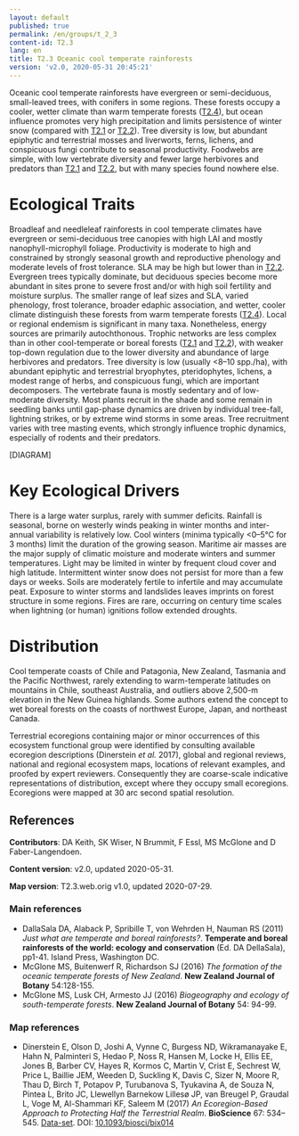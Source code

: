 ```yaml
---
layout: default
published: true
permalink: /en/groups/t_2_3
content-id: T2.3
lang: en
title: T2.3 Oceanic cool temperate rainforests
version: 'v2.0, 2020-05-31 20:45:21'
---
```


Oceanic cool temperate rainforests have evergreen or semi-deciduous, small-leaved trees, with conifers in some regions. These forests occupy a cooler, wetter climate than warm temperate forests ([T2.4](/explore/groups/T2.4)), but ocean influence promotes very high precipitation and limits persistence of winter snow (compared with [T2.1](/explore/groups/T2.1) or [T2.2](/explore/groups/T2.2)). Tree diversity is low, but abundant epiphytic and terrestrial mosses and liverworts, ferns, lichens, and conspicuous fungi contribute to seasonal productivity. Foodwebs are simple, with low vertebrate diversity and fewer large herbivores and predators than [T2.1](/explore/groups/T2.1) and [T2.2](/explore/groups/T2.2), but with many species found nowhere else.

# Ecological Traits
 
Broadleaf and needleleaf rainforests in cool temperate climates have evergreen or semi-deciduous tree canopies with high LAI and mostly nanophyll-microphyll foliage. Productivity is moderate to high and constrained by strongly seasonal growth and reproductive phenology and moderate levels of frost tolerance. SLA may be high but lower than in [T2.2](/explore/groups/T2.2). Evergreen trees typically dominate, but deciduous species become more abundant in sites prone to severe frost and/or with high soil fertility and moisture surplus. The smaller range of leaf sizes and SLA, varied phenology, frost tolerance, broader edaphic association, and wetter, cooler climate distinguish these forests from warm temperate forests ([T2.4](/explore/groups/T2.4)). Local or regional endemism is significant in many taxa. Nonetheless, energy sources are primarily autochthonous. Trophic networks are less complex than in other cool-temperate or boreal forests ([T2.1](/explore/groups/T2.1) and [T2.2](/explore/groups/T2.2)), with weaker top-down regulation due to the lower diversity and abundance of large herbivores and predators. Tree diversity is low (usually <8–10 spp./ha), with abundant epiphytic and terrestrial bryophytes, pteridophytes, lichens, a modest range of herbs, and conspicuous fungi, which are important decomposers. The vertebrate fauna is mostly sedentary and of low-moderate diversity. Most plants recruit in the shade and some remain in seedling banks until gap-phase dynamics are driven by individual tree-fall, lightning strikes, or by extreme wind storms in some areas. Tree recruitment varies with tree masting events, which strongly influence trophic dynamics, especially of rodents and their predators.

[DIAGRAM]

# Key Ecological Drivers
 
There is a large water surplus, rarely with summer deficits. Rainfall is seasonal, borne on westerly winds peaking in winter months and inter-annual variability is relatively low. Cool winters (minima typically <0–5°C for 3 months) limit the duration of the growing season. Maritime air masses are the major supply of climatic moisture and moderate winters and summer temperatures. Light may be limited in winter by frequent cloud cover and high latitude. Intermittent winter snow does not persist for more than a few days or weeks. Soils are moderately fertile to infertile and may accumulate peat. Exposure to winter storms and landslides leaves imprints on forest structure in some regions. Fires are rare, occurring on century time scales when lightning (or human) ignitions follow extended droughts.
 
# Distribution
 
Cool temperate coasts of Chile and Patagonia, New Zealand, Tasmania and the Pacific Northwest, rarely extending to warm-temperate latitudes on mountains in Chile, southeast Australia, and outliers above 2,500-m elevation in the New Guinea highlands. Some authors extend the concept to wet boreal forests on the coasts of northwest Europe, Japan, and northeast Canada.

Terrestrial ecoregions containing major or minor occurrences of this ecosystem functional group were identified by consulting available ecoregion descriptions (Dinerstein _et al._ 2017), global and regional reviews, national and regional ecosystem maps, locations of relevant examples, and proofed by expert reviewers. Consequently they are coarse-scale indicative representations of distribution, except where they occupy small ecoregions. Ecoregions were mapped at 30 arc second spatial resolution.

## References

**Contributors**: DA Keith, SK Wiser, N Brummit, F Essl, MS McGlone and D Faber-Langendoen.

**Content version**: v2.0, updated 2020-05-31.

**Map version**: T2.3.web.orig v1.0, updated 2020-07-29.

### Main references
* DallaSala DA, Alaback P, Spribille T, von Wehrden H, Nauman RS  (2011) *Just what are temperate and boreal rainforests?*. **Temperate and boreal rainforests of the world: ecology and conservation** (Ed. DA DellaSala), pp1-41. Island Press, Washington DC.
* McGlone MS, Buitenwerf R, Richardson SJ  (2016) *The formation of the oceanic temperate forests of New Zealand*. **New Zealand Journal of Botany** 54:128-155.
* McGlone MS, Lusk CH, Armesto JJ  (2016) *Biogeography and ecology of south-temperate forests*. **New Zealand Journal of Botany** 54: 94-99.

### Map references
* Dinerstein E, Olson D, Joshi A, Vynne C, Burgess ND, Wikramanayake E, Hahn N, Palminteri S, Hedao P, Noss R, Hansen M, Locke H, Ellis EE, Jones B, Barber CV, Hayes R, Kormos C, Martin V, Crist E, Sechrest W, Price L, Baillie JEM, Weeden D, Suckling K, Davis C, Sizer N, Moore R, Thau D, Birch T, Potapov P, Turubanova S, Tyukavina A, de Souza N, Pintea L, Brito JC, Llewellyn Barnekow Lillesø JP, van Breugel P, Graudal L, Voge M, Al-Shammari KF, Saleem M  (2017) *An Ecoregion-Based Approach to Protecting Half the Terrestrial Realm*. **BioScience** 67: 534–545. [Data-set](https://ecoregions2017.appspot.com/). DOI: [10.1093/biosci/bix014](http://doi.org/10.1093/biosci/bix014)
